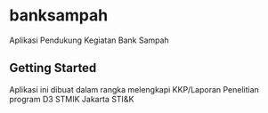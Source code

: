 # banksampah

Aplikasi Pendukung Kegiatan Bank Sampah

## Getting Started

Aplikasi ini dibuat dalam rangka melengkapi KKP/Laporan Penelitian program D3 STMIK Jakarta STI&K
